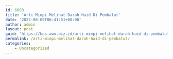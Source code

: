 ```yaml
---
id: 6003
title: 'Arti Mimpi Melihat Darah Haid Di Pembalut'
date: '2022-08-09T06:41:51+00:00'
author: admin
layout: post
guid: 'https://bos.awn.biz.id/arti-mimpi-melihat-darah-haid-di-pembalut/'
permalink: /arti-mimpi-melihat-darah-haid-di-pembalut/
categories:
    - Uncategorized
---
```


